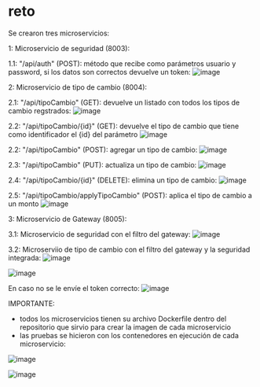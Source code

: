 # reto

Se crearon tres microservicios:

1: Microservicio de seguridad (8003): 

  1.1: "/api/auth" (POST): método que recibe como parámetros usuario y password, si los datos son correctos devuelve un token:
![image](https://user-images.githubusercontent.com/90285201/156874486-1b319ab0-e1be-4e78-b0c7-84a8e1044894.png)

2: Microservicio de tipo de cambio (8004):

  2.1: "/api/tipoCambio" (GET): devuelve un listado con todos los tipos de cambio regstrados:
  ![image](https://user-images.githubusercontent.com/90285201/156874606-420d6669-1c70-48fe-a1af-3f18979f3ce4.png)
  
  2.2: "/api/tipoCambio/{id}" (GET): devuelve el tipo de cambio que tiene como identificador el {id} del parámetro
  ![image](https://user-images.githubusercontent.com/90285201/156875036-32868524-63a5-40a6-970f-616f71ba97db.png)
  
  2.2: "/api/tipoCambio" (POST): agregar un tipo de cambio:
  ![image](https://user-images.githubusercontent.com/90285201/156874712-2f51dbf4-65aa-489a-b122-d7e514bc0306.png)
  
  2.3: "/api/tipoCambio" (PUT): actualiza un tipo de cambio:
  ![image](https://user-images.githubusercontent.com/90285201/156874903-62204f5e-956b-44d2-8120-3ab564c1bb57.png)
  
  2.4: "/api/tipoCambio/{id}" (DELETE): elimina un tipo de cambio:
  ![image](https://user-images.githubusercontent.com/90285201/156874974-6593dfb6-fe09-4abf-a8ed-cfedc9fc30d1.png)
  
  2.5: "/api/tipoCambio/applyTipoCambio" (POST): aplica el tipo de cambio a un monto
  ![image](https://user-images.githubusercontent.com/90285201/156875080-ae514592-b26b-4c2d-9691-f830f362af8a.png)

3: Microservicio de Gateway (8005): 

  3.1: Microservicio de seguridad con el filtro del gateway:
  ![image](https://user-images.githubusercontent.com/90285201/156875179-51dd08e4-a380-4903-9738-dd2b6788a52c.png)
  
  3.2: Microserviio de tipo  de cambio con el filtro del  gateway y la seguridad integrada:
  ![image](https://user-images.githubusercontent.com/90285201/156875211-c4ac6e7a-6328-4d64-9976-50b7c160ac6f.png)
  
  ![image](https://user-images.githubusercontent.com/90285201/156875216-80fc83a1-4f64-43b1-9524-678b4f275204.png)
  
  En caso no se le envíe el token correcto:
  ![image](https://user-images.githubusercontent.com/90285201/156875242-885bd4f9-cea8-406f-ae5e-bb96784ea0f2.png)

IMPORTANTE: 

- todos los microservicios tienen su archivo Dockerfile dentro del repositorio que sirvio para crear la imagen de cada microservicio
- las pruebas se hicieron con los contenedores en ejecución de cada microservicio:

![image](https://user-images.githubusercontent.com/90285201/156875345-454083e1-107d-4ace-9c5d-6c4484ac5594.png)

![image](https://user-images.githubusercontent.com/90285201/156875353-3256aab2-32a0-404b-90b5-6936af8eaaff.png)


  
